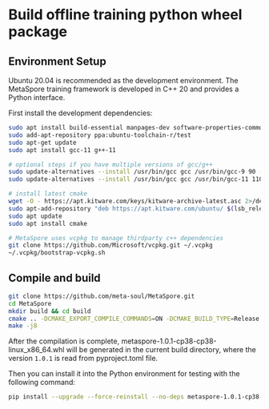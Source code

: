 # Build offline training python wheel package

## Environment Setup
Ubuntu 20.04 is recommended as the development environment. The MetaSpore training framework is developed in C++ 20 and provides a Python interface.

First install the development dependencies: 
```bash
sudo apt install build-essential manpages-dev software-properties-common curl zip unzip tar pkg-config bison flex python3-dev
sudo add-apt-repository ppa:ubuntu-toolchain-r/test
sudo apt-get update
sudo apt install gcc-11 g++-11

# optional steps if you have multiple versions of gcc/g++
sudo update-alternatives --install /usr/bin/gcc gcc /usr/bin/gcc-9 90 --slave /usr/bin/g++ g++ /usr/bin/g++-9 --slave /usr/bin/gcov gcov /usr/bin/gcov-9 --slave /usr/bin/gcc-ar gcc-ar /usr/bin/gcc-ar-9 --slave /usr/bin/gcc-ranlib gcc-ranlib /usr/bin/gcc-ranlib-9
sudo update-alternatives --install /usr/bin/gcc gcc /usr/bin/gcc-11 110 --slave /usr/bin/g++ g++ /usr/bin/g++-11 --slave /usr/bin/gcov gcov /usr/bin/gcov-11 --slave /usr/bin/gcc-ar gcc-ar /usr/bin/gcc-ar-11 --slave /usr/bin/gcc-ranlib gcc-ranlib /usr/bin/gcc-ranlib-11

# install latest cmake
wget -O - https://apt.kitware.com/keys/kitware-archive-latest.asc 2>/dev/null | gpg --dearmor - | sudo tee /etc/apt/trusted.gpg.d/kitware.gpg >/dev/null 
sudo apt-add-repository "deb https://apt.kitware.com/ubuntu/ $(lsb_release -cs) main" 
sudo apt update
sudo apt install cmake

# MetaSpore uses vcpkg to manage thirdparty c++ dependencies
git clone https://github.com/Microsoft/vcpkg.git ~/.vcpkg
~/.vcpkg/bootstrap-vcpkg.sh
```

## Compile and build
```bash
git clone https://github.com/meta-soul/MetaSpore.git
cd MetaSpore
mkdir build && cd build
cmake .. -DCMAKE_EXPORT_COMPILE_COMMANDS=ON -DCMAKE_BUILD_TYPE=Release -DCMAKE_TOOLCHAIN_FILE=~/.vcpkg/scripts/buildsystems/vcpkg.cmake -DENABLE_TESTS=OFF -DBUILD_SERVING_BIN=OFF
make -j8
```

After the compilation is complete, metaspore-1.0.1-cp38-cp38-linux_x86_64.whl will be generated in the current build directory, where the version `1.0.1` is read from pyproject.toml file.

Then you can install it into the Python environment for testing with the following command:
```bash
pip install --upgrade --force-reinstall --no-deps metaspore-1.0.1-cp38-cp38-linux_x86_64.whl
```